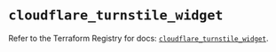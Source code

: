# `cloudflare_turnstile_widget`

Refer to the Terraform Registry for docs: [`cloudflare_turnstile_widget`](https://registry.terraform.io/providers/cloudflare/cloudflare/4.24.0/docs/resources/turnstile_widget).
